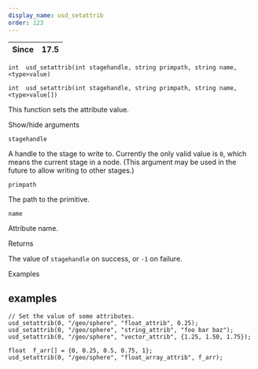 ```yaml
---
display_name: usd_setattrib
order: 123
---
```

| Since | 17.5 |
| --- | --- |

`int  usd_setattrib(int stagehandle, string primpath, string name, <type>value)`

`int  usd_setattrib(int stagehandle, string primpath, string name, <type>value[])`

This function sets the attribute value.

Show/hide arguments

`stagehandle`

A handle to the stage to write to. Currently the only valid value is `0`, which means the current stage in a node. (This argument may be used in the future to allow writing to other stages.)

`primpath`

The path to the primitive.

`name`

Attribute name.

Returns

The value of `stagehandle` on success, or `-1` on failure.

Examples

## examples

```vex
// Set the value of some attributes.
usd_setattrib(0, "/geo/sphere", "float_attrib", 0.25);
usd_setattrib(0, "/geo/sphere", "string_attrib", "foo bar baz");
usd_setattrib(0, "/geo/sphere", "vector_attrib", {1.25, 1.50, 1.75});

float  f_arr[] = {0, 0.25, 0.5, 0.75, 1};
usd_setattrib(0, "/geo/sphere", "float_array_attrib", f_arr);

```
